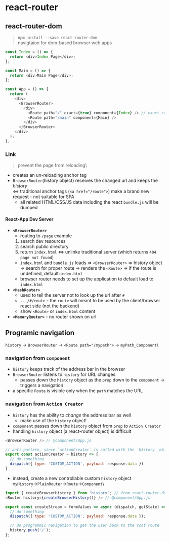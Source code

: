 # react-router

## react-router-dom
> `npm install --save react-router-dom`\
> navigtaion for dom-based browser web apps
```javascript
const Index = () => {
  return <div>Index Page</div>;
};

const Main = () => {
  return <div>Main Page</div>;
};

const App = () => {
  return (
    <div>
      <BrowserRouter>
        <div>
          <Route path="/" exact={true} component={Index} /> // exact calls the Route only when the path is exact match
          <Route path="/main" component={Main} />
        </div>
      </BrowserRouter>
    </div>
  );
};
```

### Link
> prevent the page from reloading\
* creates an un-reloading anchor tag
* `BrowserRouter`(history object) receives the changed url and keeps the *history*\
<=> traditional anchor tags (`<a href="/route">`) make a brand new request - not suitable for SPA
  - all related HTML/CSS/JS data including the react `bundle.js` will be dumped

#### React-App Dev Server
* **`<BrowserRouter>`**
  - routing to `/page` example
  1. search dev resources
  2. search public directory
  3. return `index.html` <=> unlinke traditional server (which returns `404 page not found`)
  - `index.html` and `bundle.js` loads => `<BrowserRouter>` => history object => search for proper route => renders the `<Route>` => if the route is undefined, default:`index.html`
  - browser router needs to set up the application to default load to `index.html`
* **`<HashRouter>`**
  - used to tell the server not to look up the url after `#`
  - `.../#/route` - the `route` will meant to be used by the client/browser react side (not the backend)
  - show `<Route>` or `index.html` content
* **`<MemoryRouter>`** - no router shown on url


## Programic navigation
`history` &rarr; `BrowserRouter` &rarr; `<Route path="/mypath">` &rarr; `myPath_Component`\

### navigation from `component`
* `history` keeps track of the address bar in the browser
* `BrowserRouter` listens to `history` for URL changes
  - passes down the `history` object as the `prop` down to the `component` &rarr; triggers a navigation
* a specific `Route` is visible only when the `path` matches the URL

### navigation from `Action Creator`
* `history` has the ability to *change* the address bar as well
  - make use of the `history` object!
* `component` passes down the `history` object from `prop`  to `Action Creator`
* handling `history` object (a react-router object) is difficult
```javascript
<BrowserRouter /> // @component/App.js

// anti-pattern, since `actionCreator` is called with the `history` object every single time
export const actionCreator = history => {
  // do something
  dispatch({ type: 'CUSTOM_ACTION', payload: response.data })
}
```
* instead, create a new controllable custom `history` object\
`myHistory`&rarr;`PlainRouter`&rarr;`Route`&rarr;`Component`\
```javascript
import { createBrowserHistory } from 'history'; // from react-router-dom
<Router history={createBrowserHistory()} /> // @component/App.js

export const createStream = formValues => async (dispatch, getState) => {
  // do something
  dispatch({ type: 'CUSTOM_ACTION', payload: response.data });

  // Do programmic navigation to get the user back to the root route
  history.push('/');
};
```